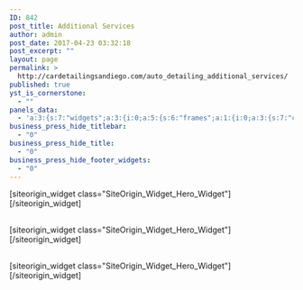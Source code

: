 ```yaml
---
ID: 842
post_title: Additional Services
author: admin
post_date: 2017-04-23 03:32:18
post_excerpt: ""
layout: page
permalink: >
  http://cardetailingsandiego.com/auto_detailing_additional_services/
published: true
yst_is_cornerstone:
  - ""
panels_data:
  - 'a:3:{s:7:"widgets";a:3:{i:0;a:5:{s:6:"frames";a:1:{i:0;a:3:{s:7:"content";s:427:"<h1 style="text-align: center;">PASSION, DESIGN, <span style="color: #e4df61;">SUCCESS!</span></h1><p style="text-align: center;">"Cras ac nibh tellus. Nam sed efficitur elit. Sed lobortis dui sed odio scelerisque luctus vel et ipsum. Suspendisse imperdiet, odio vel aliquam suscipit, tortor eros placerat est, vel semper orci felis quis nisl. Donec volutpat consectetur molestie."</p><h3 style="text-align: center;"> </h3>";s:7:"buttons";a:1:{i:0;a:1:{s:6:"button";a:6:{s:4:"text";s:13:"Find out more";s:3:"url";s:66:"http://layouts.siteorigin.com/?post_type=layout&p=408&preview=true";s:11:"button_icon";a:4:{s:13:"icon_selected";s:0:"";s:10:"icon_color";b:0;s:4:"icon";i:0;s:24:"so_field_container_state";s:4:"open";}s:6:"design";a:11:{s:5:"align";s:4:"left";s:5:"theme";s:4:"wire";s:12:"button_color";s:7:"#ffffff";s:10:"text_color";s:7:"#f46455";s:5:"hover";b:1;s:9:"font_size";s:4:"1.15";s:8:"rounding";s:1:"0";s:7:"padding";s:1:"1";s:24:"so_field_container_state";s:4:"open";s:5:"width";b:0;s:4:"font";s:7:"default";}s:10:"attributes";a:6:{s:2:"id";s:0:"";s:5:"title";s:0:"";s:7:"onclick";s:0:"";s:24:"so_field_container_state";s:6:"closed";s:7:"classes";s:0:"";s:3:"rel";s:0:"";}s:10:"new_window";b:0;}}}s:10:"background";a:9:{s:5:"image";i:0;s:14:"image_fallback";s:87:"http://layouts.siteorigin.com/wp-content/uploads/2016/03/apple-691282_1280.jpg#1280x853";s:7:"opacity";i:40;s:5:"color";s:7:"#333333";s:3:"url";s:0:"";s:24:"so_field_container_state";s:4:"open";s:10:"new_window";b:0;s:6:"videos";a:0:{}s:10:"image_type";s:5:"cover";}}}s:8:"controls";a:7:{s:5:"speed";i:800;s:7:"timeout";i:8000;s:13:"nav_color_hex";s:7:"#FFFFFF";s:9:"nav_style";s:4:"thin";s:8:"nav_size";i:25;s:24:"so_field_container_state";s:6:"closed";s:5:"swipe";b:0;}s:6:"design";a:13:{s:7:"padding";s:5:"100px";s:17:"extra_top_padding";s:3:"0px";s:13:"padding_sides";s:4:"20px";s:5:"width";s:6:"1280px";s:12:"heading_font";s:5:"Dosis";s:12:"heading_size";s:4:"50px";s:14:"heading_shadow";i:50;s:9:"text_size";s:4:"16px";s:24:"so_field_container_state";s:6:"closed";s:6:"height";b:0;s:13:"heading_color";b:0;s:7:"fittext";b:0;s:10:"text_color";b:0;}s:12:"_sow_form_id";s:13:"569d3743f02af";s:11:"panels_info";a:7:{s:5:"class";s:29:"SiteOrigin_Widget_Hero_Widget";s:3:"raw";b:0;s:4:"grid";i:0;s:4:"cell";i:0;s:2:"id";i:0;s:9:"widget_id";s:36:"a8ac76d5-edf2-4ffa-ab88-9b0053a038ce";s:5:"style";a:1:{s:18:"background_display";s:4:"tile";}}}i:1;a:4:{s:6:"frames";a:1:{i:0;a:3:{s:7:"content";s:427:"<h1 style="text-align: center;">PASSION, DESIGN, <span style="color: #e4df61;">SUCCESS!</span></h1><p style="text-align: center;">"Cras ac nibh tellus. Nam sed efficitur elit. Sed lobortis dui sed odio scelerisque luctus vel et ipsum. Suspendisse imperdiet, odio vel aliquam suscipit, tortor eros placerat est, vel semper orci felis quis nisl. Donec volutpat consectetur molestie."</p><h3 style="text-align: center;"> </h3>";s:7:"buttons";a:1:{i:0;a:1:{s:6:"button";a:6:{s:4:"text";s:13:"Find out more";s:3:"url";s:66:"http://layouts.siteorigin.com/?post_type=layout&p=408&preview=true";s:11:"button_icon";a:4:{s:13:"icon_selected";s:0:"";s:10:"icon_color";b:0;s:4:"icon";i:0;s:24:"so_field_container_state";s:4:"open";}s:6:"design";a:11:{s:5:"align";s:4:"left";s:5:"theme";s:4:"wire";s:12:"button_color";s:7:"#ffffff";s:10:"text_color";s:7:"#f46455";s:5:"hover";b:1;s:9:"font_size";s:4:"1.15";s:8:"rounding";s:1:"0";s:7:"padding";s:1:"1";s:24:"so_field_container_state";s:4:"open";s:5:"width";b:0;s:4:"font";s:7:"default";}s:10:"attributes";a:6:{s:2:"id";s:0:"";s:5:"title";s:0:"";s:7:"onclick";s:0:"";s:24:"so_field_container_state";s:6:"closed";s:7:"classes";s:0:"";s:3:"rel";s:0:"";}s:10:"new_window";b:0;}}}s:10:"background";a:9:{s:5:"image";i:0;s:14:"image_fallback";s:87:"http://layouts.siteorigin.com/wp-content/uploads/2016/03/apple-691282_1280.jpg#1280x853";s:7:"opacity";i:40;s:5:"color";s:7:"#333333";s:3:"url";s:0:"";s:24:"so_field_container_state";s:4:"open";s:10:"new_window";b:0;s:6:"videos";a:0:{}s:10:"image_type";s:5:"cover";}}}s:8:"controls";a:7:{s:5:"speed";i:800;s:7:"timeout";i:8000;s:13:"nav_color_hex";s:7:"#FFFFFF";s:9:"nav_style";s:4:"thin";s:8:"nav_size";i:25;s:24:"so_field_container_state";s:6:"closed";s:5:"swipe";b:0;}s:6:"design";a:13:{s:7:"padding";s:5:"100px";s:17:"extra_top_padding";s:3:"0px";s:13:"padding_sides";s:4:"20px";s:5:"width";s:6:"1280px";s:12:"heading_font";s:5:"Dosis";s:12:"heading_size";s:4:"50px";s:14:"heading_shadow";i:50;s:9:"text_size";s:4:"16px";s:24:"so_field_container_state";s:6:"closed";s:6:"height";b:0;s:13:"heading_color";b:0;s:7:"fittext";b:0;s:10:"text_color";b:0;}s:11:"panels_info";a:7:{s:5:"class";s:29:"SiteOrigin_Widget_Hero_Widget";s:3:"raw";b:0;s:4:"grid";i:1;s:4:"cell";i:0;s:2:"id";i:1;s:9:"widget_id";s:36:"a8ac76d5-edf2-4ffa-ab88-9b0053a038ce";s:5:"style";a:1:{s:18:"background_display";s:4:"tile";}}}i:2;a:5:{s:6:"frames";a:1:{i:0;a:4:{s:7:"content";s:304:"<h1 style="text-align: center;">FUN FACTS</h1><h4 style="text-align: center;">Clients worked with = 95, Completed projects = 187, Awards won = 11, Happy customers?</h4><h4 style="text-align: center;"><em><span style="color: #e4df61;">ALL of them!</span></em></h4><h3 style="text-align: center;"> </h3>";s:23:"content_selected_editor";s:7:"tinymce";s:7:"buttons";a:1:{i:0;a:1:{s:6:"button";a:6:{s:4:"text";s:13:"Find out more";s:3:"url";s:66:"http://layouts.siteorigin.com/?post_type=layout&p=408&preview=true";s:11:"button_icon";a:4:{s:13:"icon_selected";s:0:"";s:10:"icon_color";b:0;s:4:"icon";i:0;s:24:"so_field_container_state";s:4:"open";}s:6:"design";a:12:{s:5:"width";b:0;s:10:"width_unit";s:2:"px";s:5:"align";s:4:"left";s:5:"theme";s:4:"wire";s:12:"button_color";s:7:"#ffffff";s:10:"text_color";s:7:"#f46455";s:5:"hover";b:1;s:4:"font";s:7:"default";s:9:"font_size";s:4:"1.15";s:8:"rounding";s:1:"0";s:7:"padding";s:1:"1";s:24:"so_field_container_state";s:4:"open";}s:10:"attributes";a:6:{s:2:"id";s:0:"";s:7:"classes";s:0:"";s:5:"title";s:0:"";s:7:"onclick";s:0:"";s:3:"rel";s:0:"";s:24:"so_field_container_state";s:6:"closed";}s:10:"new_window";b:0;}}}s:10:"background";a:9:{s:5:"image";i:0;s:14:"image_fallback";s:89:"http://layouts.siteorigin.com/wp-content/uploads/2016/03/stairs-819372_1920.jpg#1920x1439";s:10:"image_type";s:5:"cover";s:7:"opacity";d:40;s:5:"color";s:7:"#333333";s:3:"url";s:0:"";s:24:"so_field_container_state";s:4:"open";s:10:"new_window";b:0;s:6:"videos";a:0:{}}}}s:8:"controls";a:7:{s:5:"speed";d:800;s:7:"timeout";d:8000;s:13:"nav_color_hex";s:7:"#FFFFFF";s:9:"nav_style";s:4:"thin";s:8:"nav_size";d:25;s:24:"so_field_container_state";s:6:"closed";s:5:"swipe";b:0;}s:6:"design";a:20:{s:6:"height";b:0;s:11:"height_unit";s:2:"px";s:7:"padding";s:5:"100px";s:12:"padding_unit";s:2:"px";s:17:"extra_top_padding";s:3:"0px";s:22:"extra_top_padding_unit";s:2:"px";s:13:"padding_sides";s:4:"20px";s:18:"padding_sides_unit";s:2:"px";s:5:"width";s:6:"1280px";s:10:"width_unit";s:2:"px";s:12:"heading_font";s:5:"Dosis";s:13:"heading_color";b:0;s:12:"heading_size";s:4:"50px";s:17:"heading_size_unit";s:2:"px";s:14:"heading_shadow";d:50;s:9:"text_size";s:4:"16px";s:14:"text_size_unit";s:2:"px";s:10:"text_color";b:0;s:24:"so_field_container_state";s:4:"open";s:7:"fittext";b:0;}s:12:"_sow_form_id";s:13:"5903d04195ed4";s:11:"panels_info";a:6:{s:5:"class";s:29:"SiteOrigin_Widget_Hero_Widget";s:4:"grid";i:2;s:4:"cell";i:0;s:2:"id";i:2;s:9:"widget_id";s:36:"eaaef3af-7a65-4353-ac5c-b1e219d66081";s:5:"style";a:2:{s:27:"background_image_attachment";b:0;s:18:"background_display";s:4:"tile";}}}}s:5:"grids";a:3:{i:0;a:2:{s:5:"cells";i:1;s:5:"style";a:3:{s:27:"background_image_attachment";b:0;s:18:"background_display";s:4:"tile";s:14:"cell_alignment";s:10:"flex-start";}}i:1;a:2:{s:5:"cells";i:1;s:5:"style";a:1:{s:11:"row_stretch";s:14:"full-stretched";}}i:2;a:2:{s:5:"cells";i:1;s:5:"style";a:2:{s:7:"padding";s:3:"0px";s:11:"row_stretch";s:14:"full-stretched";}}}s:10:"grid_cells";a:3:{i:0;a:4:{s:4:"grid";i:0;s:5:"index";i:0;s:6:"weight";i:1;s:5:"style";a:3:{s:27:"background_image_attachment";b:0;s:18:"background_display";s:4:"tile";s:18:"vertical_alignment";s:4:"auto";}}i:1;a:4:{s:4:"grid";i:1;s:5:"index";i:0;s:6:"weight";i:1;s:5:"style";a:0:{}}i:2;a:4:{s:4:"grid";i:2;s:5:"index";i:0;s:6:"weight";i:1;s:5:"style";a:0:{}}}}'
business_press_hide_titlebar:
  - "0"
business_press_hide_title:
  - "0"
business_press_hide_footer_widgets:
  - "0"
---
```

<div id="pl-842"  class="panel-layout" ><div id="pg-842-0"  class="panel-grid panel-no-style"  data-style="{&quot;background_image_attachment&quot;:false,&quot;background_display&quot;:&quot;tile&quot;,&quot;cell_alignment&quot;:&quot;flex-start&quot;}" ><div id="pgc-842-0-0"  class="panel-grid-cell"  data-style="{&quot;background_image_attachment&quot;:false,&quot;background_display&quot;:&quot;tile&quot;,&quot;vertical_alignment&quot;:&quot;auto&quot;}"  data-weight="1" ><div id="panel-842-0-0-0" class="so-panel widget widget_sow-hero panel-first-child panel-last-child" data-index="0" data-style="{&quot;background_display&quot;:&quot;tile&quot;}" >[siteorigin_widget class="SiteOrigin_Widget_Hero_Widget"]<input type="hidden" value="{&quot;instance&quot;:{&quot;frames&quot;:[{&quot;content&quot;:&quot;&lt;h1 style=\&quot;text-align: center;\&quot;&gt;PASSION, DESIGN, &lt;span style=\&quot;color: #e4df61;\&quot;&gt;SUCCESS!&lt;\/span&gt;&lt;\/h1&gt;&lt;p style=\&quot;text-align: center;\&quot;&gt;\&quot;Cras ac nibh tellus. Nam sed efficitur elit. Sed lobortis dui sed odio\u00a0scelerisque luctus vel et ipsum. Suspendisse imperdiet, odio vel aliquam\u00a0suscipit, tortor eros placerat est, vel semper orci felis quis nisl.\u00a0Donec volutpat consectetur molestie.\&quot;&lt;\/p&gt;&lt;h3 style=\&quot;text-align: center;\&quot;&gt;\u00a0&lt;\/h3&gt;&quot;,&quot;buttons&quot;:[{&quot;button&quot;:{&quot;text&quot;:&quot;Find out more&quot;,&quot;url&quot;:&quot;http:\/\/layouts.siteorigin.com\/?post_type=layout&amp;p=408&amp;preview=true&quot;,&quot;button_icon&quot;:{&quot;icon_selected&quot;:&quot;&quot;,&quot;icon_color&quot;:false,&quot;icon&quot;:0,&quot;so_field_container_state&quot;:&quot;open&quot;},&quot;design&quot;:{&quot;align&quot;:&quot;left&quot;,&quot;theme&quot;:&quot;wire&quot;,&quot;button_color&quot;:&quot;#ffffff&quot;,&quot;text_color&quot;:&quot;#f46455&quot;,&quot;hover&quot;:true,&quot;font_size&quot;:&quot;1.15&quot;,&quot;rounding&quot;:&quot;0&quot;,&quot;padding&quot;:&quot;1&quot;,&quot;so_field_container_state&quot;:&quot;open&quot;,&quot;width&quot;:false,&quot;font&quot;:&quot;default&quot;},&quot;attributes&quot;:{&quot;id&quot;:&quot;&quot;,&quot;title&quot;:&quot;&quot;,&quot;onclick&quot;:&quot;&quot;,&quot;so_field_container_state&quot;:&quot;closed&quot;,&quot;classes&quot;:&quot;&quot;,&quot;rel&quot;:&quot;&quot;},&quot;new_window&quot;:false}}],&quot;background&quot;:{&quot;image&quot;:0,&quot;image_fallback&quot;:&quot;http:\/\/layouts.siteorigin.com\/wp-content\/uploads\/2016\/03\/apple-691282_1280.jpg#1280x853&quot;,&quot;opacity&quot;:40,&quot;color&quot;:&quot;#333333&quot;,&quot;url&quot;:&quot;&quot;,&quot;so_field_container_state&quot;:&quot;open&quot;,&quot;new_window&quot;:false,&quot;videos&quot;:[],&quot;image_type&quot;:&quot;cover&quot;}}],&quot;controls&quot;:{&quot;speed&quot;:800,&quot;timeout&quot;:8000,&quot;nav_color_hex&quot;:&quot;#FFFFFF&quot;,&quot;nav_style&quot;:&quot;thin&quot;,&quot;nav_size&quot;:25,&quot;so_field_container_state&quot;:&quot;closed&quot;,&quot;swipe&quot;:false},&quot;design&quot;:{&quot;padding&quot;:&quot;100px&quot;,&quot;extra_top_padding&quot;:&quot;0px&quot;,&quot;padding_sides&quot;:&quot;20px&quot;,&quot;width&quot;:&quot;1280px&quot;,&quot;heading_font&quot;:&quot;Dosis&quot;,&quot;heading_size&quot;:&quot;50px&quot;,&quot;heading_shadow&quot;:50,&quot;text_size&quot;:&quot;16px&quot;,&quot;so_field_container_state&quot;:&quot;closed&quot;,&quot;height&quot;:false,&quot;heading_color&quot;:false,&quot;fittext&quot;:false,&quot;text_color&quot;:false},&quot;_sow_form_id&quot;:&quot;569d3743f02af&quot;},&quot;args&quot;:{&quot;before_widget&quot;:&quot;&lt;div id=\&quot;panel-842-0-0-0\&quot; class=\&quot;so-panel widget widget_sow-hero panel-first-child panel-last-child\&quot; data-index=\&quot;0\&quot; data-style=\&quot;{&amp;quot;background_display&amp;quot;:&amp;quot;tile&amp;quot;}\&quot; &gt;&quot;,&quot;after_widget&quot;:&quot;&lt;\/div&gt;&quot;,&quot;before_title&quot;:&quot;&lt;h3 class=\&quot;widget-title\&quot;&gt;&quot;,&quot;after_title&quot;:&quot;&lt;\/h3&gt;&quot;,&quot;widget_id&quot;:&quot;widget-0-0-0&quot;}}" />[/siteorigin_widget]</div></div></div><div id="pg-842-1"  class="panel-grid panel-has-style"  data-style="{&quot;row_stretch&quot;:&quot;full-stretched&quot;}" ><div class="siteorigin-panels-stretch panel-row-style panel-row-style-for-842-1" data-stretch-type="full-stretched" ><div id="pgc-842-1-0"  class="panel-grid-cell"  data-weight="1" ><div id="panel-842-1-0-0" class="so-panel widget widget_sow-hero panel-first-child panel-last-child" data-index="1" data-style="{&quot;background_display&quot;:&quot;tile&quot;}" >[siteorigin_widget class="SiteOrigin_Widget_Hero_Widget"]<input type="hidden" value="{&quot;instance&quot;:{&quot;frames&quot;:[{&quot;content&quot;:&quot;&lt;h1 style=\&quot;text-align: center;\&quot;&gt;PASSION, DESIGN, &lt;span style=\&quot;color: #e4df61;\&quot;&gt;SUCCESS!&lt;\/span&gt;&lt;\/h1&gt;&lt;p style=\&quot;text-align: center;\&quot;&gt;\&quot;Cras ac nibh tellus. Nam sed efficitur elit. Sed lobortis dui sed odio\u00a0scelerisque luctus vel et ipsum. Suspendisse imperdiet, odio vel aliquam\u00a0suscipit, tortor eros placerat est, vel semper orci felis quis nisl.\u00a0Donec volutpat consectetur molestie.\&quot;&lt;\/p&gt;&lt;h3 style=\&quot;text-align: center;\&quot;&gt;\u00a0&lt;\/h3&gt;&quot;,&quot;buttons&quot;:[{&quot;button&quot;:{&quot;text&quot;:&quot;Find out more&quot;,&quot;url&quot;:&quot;http:\/\/layouts.siteorigin.com\/?post_type=layout&amp;p=408&amp;preview=true&quot;,&quot;button_icon&quot;:{&quot;icon_selected&quot;:&quot;&quot;,&quot;icon_color&quot;:false,&quot;icon&quot;:0,&quot;so_field_container_state&quot;:&quot;open&quot;},&quot;design&quot;:{&quot;align&quot;:&quot;left&quot;,&quot;theme&quot;:&quot;wire&quot;,&quot;button_color&quot;:&quot;#ffffff&quot;,&quot;text_color&quot;:&quot;#f46455&quot;,&quot;hover&quot;:true,&quot;font_size&quot;:&quot;1.15&quot;,&quot;rounding&quot;:&quot;0&quot;,&quot;padding&quot;:&quot;1&quot;,&quot;so_field_container_state&quot;:&quot;open&quot;,&quot;width&quot;:false,&quot;font&quot;:&quot;default&quot;},&quot;attributes&quot;:{&quot;id&quot;:&quot;&quot;,&quot;title&quot;:&quot;&quot;,&quot;onclick&quot;:&quot;&quot;,&quot;so_field_container_state&quot;:&quot;closed&quot;,&quot;classes&quot;:&quot;&quot;,&quot;rel&quot;:&quot;&quot;},&quot;new_window&quot;:false}}],&quot;background&quot;:{&quot;image&quot;:0,&quot;image_fallback&quot;:&quot;http:\/\/layouts.siteorigin.com\/wp-content\/uploads\/2016\/03\/apple-691282_1280.jpg#1280x853&quot;,&quot;opacity&quot;:40,&quot;color&quot;:&quot;#333333&quot;,&quot;url&quot;:&quot;&quot;,&quot;so_field_container_state&quot;:&quot;open&quot;,&quot;new_window&quot;:false,&quot;videos&quot;:[],&quot;image_type&quot;:&quot;cover&quot;}}],&quot;controls&quot;:{&quot;speed&quot;:800,&quot;timeout&quot;:8000,&quot;nav_color_hex&quot;:&quot;#FFFFFF&quot;,&quot;nav_style&quot;:&quot;thin&quot;,&quot;nav_size&quot;:25,&quot;so_field_container_state&quot;:&quot;closed&quot;,&quot;swipe&quot;:false},&quot;design&quot;:{&quot;padding&quot;:&quot;100px&quot;,&quot;extra_top_padding&quot;:&quot;0px&quot;,&quot;padding_sides&quot;:&quot;20px&quot;,&quot;width&quot;:&quot;1280px&quot;,&quot;heading_font&quot;:&quot;Dosis&quot;,&quot;heading_size&quot;:&quot;50px&quot;,&quot;heading_shadow&quot;:50,&quot;text_size&quot;:&quot;16px&quot;,&quot;so_field_container_state&quot;:&quot;closed&quot;,&quot;height&quot;:false,&quot;heading_color&quot;:false,&quot;fittext&quot;:false,&quot;text_color&quot;:false}},&quot;args&quot;:{&quot;before_widget&quot;:&quot;&lt;div id=\&quot;panel-842-1-0-0\&quot; class=\&quot;so-panel widget widget_sow-hero panel-first-child panel-last-child\&quot; data-index=\&quot;1\&quot; data-style=\&quot;{&amp;quot;background_display&amp;quot;:&amp;quot;tile&amp;quot;}\&quot; &gt;&quot;,&quot;after_widget&quot;:&quot;&lt;\/div&gt;&quot;,&quot;before_title&quot;:&quot;&lt;h3 class=\&quot;widget-title\&quot;&gt;&quot;,&quot;after_title&quot;:&quot;&lt;\/h3&gt;&quot;,&quot;widget_id&quot;:&quot;widget-1-0-0&quot;}}" />[/siteorigin_widget]</div></div></div></div><div id="pg-842-2"  class="panel-grid panel-has-style"  data-style="{&quot;padding&quot;:&quot;0px&quot;,&quot;row_stretch&quot;:&quot;full-stretched&quot;}" ><div class="siteorigin-panels-stretch panel-row-style panel-row-style-for-842-2" data-stretch-type="full-stretched" ><div id="pgc-842-2-0"  class="panel-grid-cell"  data-weight="1" ><div id="panel-842-2-0-0" class="so-panel widget widget_sow-hero panel-first-child panel-last-child" data-index="2" data-style="{&quot;background_image_attachment&quot;:false,&quot;background_display&quot;:&quot;tile&quot;}" >[siteorigin_widget class="SiteOrigin_Widget_Hero_Widget"]<input type="hidden" value="{&quot;instance&quot;:{&quot;frames&quot;:[{&quot;content&quot;:&quot;&lt;h1 style=\&quot;text-align: center;\&quot;&gt;FUN FACTS&lt;\/h1&gt;&lt;h4 style=\&quot;text-align: center;\&quot;&gt;Clients worked with\u00a0= 95, Completed projects = 187, Awards won\u00a0= 11, Happy customers?&lt;\/h4&gt;&lt;h4 style=\&quot;text-align: center;\&quot;&gt;&lt;em&gt;&lt;span style=\&quot;color: #e4df61;\&quot;&gt;ALL of them!&lt;\/span&gt;&lt;\/em&gt;&lt;\/h4&gt;&lt;h3 style=\&quot;text-align: center;\&quot;&gt;\u00a0&lt;\/h3&gt;&quot;,&quot;content_selected_editor&quot;:&quot;tinymce&quot;,&quot;buttons&quot;:[{&quot;button&quot;:{&quot;text&quot;:&quot;Find out more&quot;,&quot;url&quot;:&quot;http:\/\/layouts.siteorigin.com\/?post_type=layout&amp;p=408&amp;preview=true&quot;,&quot;button_icon&quot;:{&quot;icon_selected&quot;:&quot;&quot;,&quot;icon_color&quot;:false,&quot;icon&quot;:0,&quot;so_field_container_state&quot;:&quot;open&quot;},&quot;design&quot;:{&quot;width&quot;:false,&quot;width_unit&quot;:&quot;px&quot;,&quot;align&quot;:&quot;left&quot;,&quot;theme&quot;:&quot;wire&quot;,&quot;button_color&quot;:&quot;#ffffff&quot;,&quot;text_color&quot;:&quot;#f46455&quot;,&quot;hover&quot;:true,&quot;font&quot;:&quot;default&quot;,&quot;font_size&quot;:&quot;1.15&quot;,&quot;rounding&quot;:&quot;0&quot;,&quot;padding&quot;:&quot;1&quot;,&quot;so_field_container_state&quot;:&quot;open&quot;},&quot;attributes&quot;:{&quot;id&quot;:&quot;&quot;,&quot;classes&quot;:&quot;&quot;,&quot;title&quot;:&quot;&quot;,&quot;onclick&quot;:&quot;&quot;,&quot;rel&quot;:&quot;&quot;,&quot;so_field_container_state&quot;:&quot;closed&quot;},&quot;new_window&quot;:false}}],&quot;background&quot;:{&quot;image&quot;:0,&quot;image_fallback&quot;:&quot;http:\/\/layouts.siteorigin.com\/wp-content\/uploads\/2016\/03\/stairs-819372_1920.jpg#1920x1439&quot;,&quot;image_type&quot;:&quot;cover&quot;,&quot;opacity&quot;:40,&quot;color&quot;:&quot;#333333&quot;,&quot;url&quot;:&quot;&quot;,&quot;so_field_container_state&quot;:&quot;open&quot;,&quot;new_window&quot;:false,&quot;videos&quot;:[]}}],&quot;controls&quot;:{&quot;speed&quot;:800,&quot;timeout&quot;:8000,&quot;nav_color_hex&quot;:&quot;#FFFFFF&quot;,&quot;nav_style&quot;:&quot;thin&quot;,&quot;nav_size&quot;:25,&quot;so_field_container_state&quot;:&quot;closed&quot;,&quot;swipe&quot;:false},&quot;design&quot;:{&quot;height&quot;:false,&quot;height_unit&quot;:&quot;px&quot;,&quot;padding&quot;:&quot;100px&quot;,&quot;padding_unit&quot;:&quot;px&quot;,&quot;extra_top_padding&quot;:&quot;0px&quot;,&quot;extra_top_padding_unit&quot;:&quot;px&quot;,&quot;padding_sides&quot;:&quot;20px&quot;,&quot;padding_sides_unit&quot;:&quot;px&quot;,&quot;width&quot;:&quot;1280px&quot;,&quot;width_unit&quot;:&quot;px&quot;,&quot;heading_font&quot;:&quot;Dosis&quot;,&quot;heading_color&quot;:false,&quot;heading_size&quot;:&quot;50px&quot;,&quot;heading_size_unit&quot;:&quot;px&quot;,&quot;heading_shadow&quot;:50,&quot;text_size&quot;:&quot;16px&quot;,&quot;text_size_unit&quot;:&quot;px&quot;,&quot;text_color&quot;:false,&quot;so_field_container_state&quot;:&quot;open&quot;,&quot;fittext&quot;:false},&quot;_sow_form_id&quot;:&quot;5903d04195ed4&quot;},&quot;args&quot;:{&quot;before_widget&quot;:&quot;&lt;div id=\&quot;panel-842-2-0-0\&quot; class=\&quot;so-panel widget widget_sow-hero panel-first-child panel-last-child\&quot; data-index=\&quot;2\&quot; data-style=\&quot;{&amp;quot;background_image_attachment&amp;quot;:false,&amp;quot;background_display&amp;quot;:&amp;quot;tile&amp;quot;}\&quot; &gt;&quot;,&quot;after_widget&quot;:&quot;&lt;\/div&gt;&quot;,&quot;before_title&quot;:&quot;&lt;h3 class=\&quot;widget-title\&quot;&gt;&quot;,&quot;after_title&quot;:&quot;&lt;\/h3&gt;&quot;,&quot;widget_id&quot;:&quot;widget-2-0-0&quot;}}" />[/siteorigin_widget]</div></div></div></div></div>

<style type="text/css" class="panels-style" data-panels-style-for-post="842">@import url(http://cardetailingsandiego.com/wp-content/plugins/siteorigin-panels/inc/../css/front-flex.css); #pgc-842-0-0 , #pgc-842-1-0 , #pgc-842-2-0 { width:100%;width:calc(100% - ( 0 * 30px ) ) } #pg-842-0 , #pg-842-1 , #pl-842 .so-panel { margin-bottom:30px } #pl-842 .so-panel:last-child { margin-bottom:0px } #pg-842-0.panel-no-style, #pg-842-0.panel-has-style > .panel-row-style { -webkit-align-items:flex-start;align-items:flex-start } #pgc-842-0-0 { align-self:auto } #pg-842-2> .panel-row-style { padding:0px } @media (max-width:780px){ #pg-842-0.panel-no-style, #pg-842-0.panel-has-style > .panel-row-style , #pg-842-1.panel-no-style, #pg-842-1.panel-has-style > .panel-row-style , #pg-842-2.panel-no-style, #pg-842-2.panel-has-style > .panel-row-style { -webkit-flex-direction:column;-ms-flex-direction:column;flex-direction:column } #pg-842-0 .panel-grid-cell , #pg-842-1 .panel-grid-cell , #pg-842-2 .panel-grid-cell { margin-right:0 } #pg-842-0 .panel-grid-cell , #pg-842-1 .panel-grid-cell , #pg-842-2 .panel-grid-cell { width:100% } #pl-842 .panel-grid-cell { padding:0 } #pl-842 .panel-grid .panel-grid-cell-empty { display:none } #pl-842 .panel-grid .panel-grid-cell-mobile-last { margin-bottom:0px }  } </style>